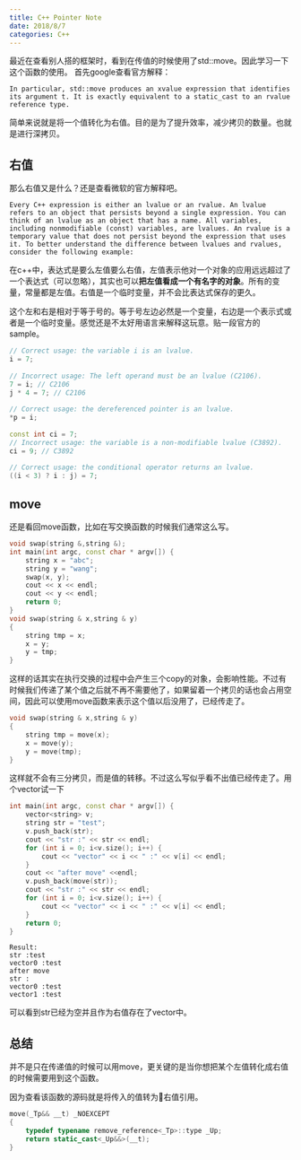 ```yaml
---
title: C++ Pointer Note
date: 2018/8/7
categories: C++
---
```


最近在查看别人搭的框架时，看到在传值的时候使用了std::move。因此学习一下这个函数的使用。
首先google查看官方解释：
```
In particular, std::move produces an xvalue expression that identifies its argument t. It is exactly equivalent to a static_cast to an rvalue reference type.
```
简单来说就是将一个值转化为右值。目的是为了提升效率，减少拷贝的数量。也就是进行深拷贝。
## 右值
那么右值又是什么？还是查看微软的官方解释吧。
```
Every C++ expression is either an lvalue or an rvalue. An lvalue refers to an object that persists beyond a single expression. You can think of an lvalue as an object that has a name. All variables, including nonmodifiable (const) variables, are lvalues. An rvalue is a temporary value that does not persist beyond the expression that uses it. To better understand the difference between lvalues and rvalues, consider the following example:
```
在c++中，表达式是要么左值要么右值，左值表示他对一个对象的应用远远超过了一个表达式（可以忽略），其实也可以**把左值看成一个有名字的对象**。所有的变量，常量都是左值。右值是一个临时变量，并不会比表达式保存的更久。

这个左和右是相对于等于号的。等于号左边必然是一个变量，右边是一个表示式或者是一个临时变量。感觉还是不太好用语言来解释这玩意。贴一段官方的sample。
```c++
// Correct usage: the variable i is an lvalue.  
i = 7;  
  
// Incorrect usage: The left operand must be an lvalue (C2106).  
7 = i; // C2106  
j * 4 = 7; // C2106  
  
// Correct usage: the dereferenced pointer is an lvalue.  
*p = i;   
  
const int ci = 7;  
// Incorrect usage: the variable is a non-modifiable lvalue (C3892).  
ci = 9; // C3892  
  
// Correct usage: the conditional operator returns an lvalue.  
((i < 3) ? i : j) = 7;  
```
## move
还是看回move函数，比如在写交换函数的时候我们通常这么写。
```c++
void swap(string &,string &);
int main(int argc, const char * argv[]) {
    string x = "abc";
    string y = "wang";
    swap(x, y);
    cout << x << endl;
    cout << y << endl;
    return 0;
}
void swap(string & x,string & y)
{
    string tmp = x;
    x = y;
    y = tmp;
}
```
这样的话其实在执行交换的过程中会产生三个copy的对象，会影响性能。不过有时候我们传递了某个值之后就不再不需要他了，如果留着一个拷贝的话也会占用空间，因此可以使用move函数来表示这个值以后没用了，已经传走了。
```c++
void swap(string & x,string & y)
{
    string tmp = move(x);
    x = move(y);
    y = move(tmp);
}
```
这样就不会有三分拷贝，而是值的转移。不过这么写似乎看不出值已经传走了。用个vector试一下
```c++
int main(int argc, const char * argv[]) {
    vector<string> v;
    string str = "test";
    v.push_back(str);
    cout << "str :" << str << endl;
    for (int i = 0; i<v.size(); i++) {
        cout << "vector" << i << " :" << v[i] << endl;
    }
    cout << "after move" <<endl;
    v.push_back(move(str));
    cout << "str :" << str << endl;
    for (int i = 0; i<v.size(); i++) {
        cout << "vector" << i << " :" << v[i] << endl;
    }
    return 0;
}
```
```
Result:
str :test
vector0 :test
after move
str :
vector0 :test
vector1 :test
```
可以看到str已经为空并且作为右值存在了vector中。
## 总结
并不是只在传递值的时候可以用move，更关键的是当你想把某个左值转化成右值的时候需要用到这个函数。

因为查看该函数的源码就是将传入的值转为右值引用。
```c++
move(_Tp&& __t) _NOEXCEPT
{
    typedef typename remove_reference<_Tp>::type _Up;
    return static_cast<_Up&&>(__t);
}
```